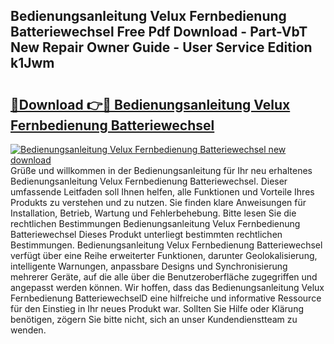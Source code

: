 ## Bedienungsanleitung Velux Fernbedienung Batteriewechsel Free Pdf Download - Part-VbT New Repair Owner Guide - User Service Edition k1Jwm

# <h2><a href="http://df2lnq.blite.top/?on=Bedienungsanleitung+Velux+Fernbedienung+Batteriewechsel">🔗Download 👉🔴 Bedienungsanleitung Velux Fernbedienung Batteriewechsel</a></h2>

[![Bedienungsanleitung Velux Fernbedienung Batteriewechsel new download](https://i.imgur.com/lujVjoI.png)](http://df2lnq.blite.top/?on=Bedienungsanleitung+Velux+Fernbedienung+Batteriewechsel)
Grüße und willkommen in der Bedienungsanleitung für Ihr neu erhaltenes Bedienungsanleitung Velux Fernbedienung Batteriewechsel. Dieser umfassende Leitfaden soll Ihnen helfen, alle Funktionen und Vorteile Ihres Produkts zu verstehen und zu nutzen. Sie finden klare Anweisungen für Installation, Betrieb, Wartung und Fehlerbehebung. Bitte lesen Sie die rechtlichen Bestimmungen Bedienungsanleitung Velux Fernbedienung Batteriewechsel Dieses Produkt unterliegt bestimmten rechtlichen Bestimmungen. Bedienungsanleitung Velux Fernbedienung Batteriewechsel verfügt über eine Reihe erweiterter Funktionen, darunter Geolokalisierung, intelligente Warnungen, anpassbare Designs und Synchronisierung mehrerer Geräte, auf die alle über die Benutzeroberfläche zugegriffen und angepasst werden können. Wir hoffen, dass das Bedienungsanleitung Velux Fernbedienung BatteriewechselD eine hilfreiche und informative Ressource für den Einstieg in Ihr neues Produkt war. Sollten Sie Hilfe oder Klärung benötigen, zögern Sie bitte nicht, sich an unser Kundendienstteam zu wenden.
